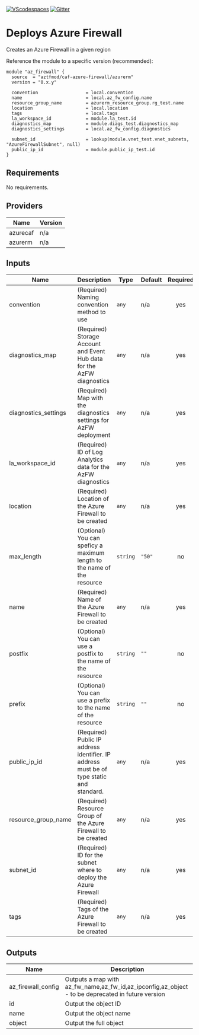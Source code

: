 [![VScodespaces](https://img.shields.io/endpoint?url=https%3A%2F%2Faka.ms%2Fvso-badge)](https://online.visualstudio.com/environments/new?name=terraform-azurerm-caf-azure-firewall&repo=terraform-azurerm-caf-azure-firewall)
[![Gitter](https://badges.gitter.im/aztfmod/community.svg)](https://gitter.im/aztfmod/community?utm_source=badge&utm_medium=badge&utm_campaign=pr-badge)

# Deploys Azure Firewall
Creates an Azure Firewall in a given region


Reference the module to a specific version (recommended):
```hcl
module "az_firewall" {
  source  = "aztfmod/caf-azure-firewall/azurerm"
  version = "0.x.y"

  convention                  = local.convention
  name                        = local.az_fw_config.name
  resource_group_name         = azurerm_resource_group.rg_test.name
  location                    = local.location
  tags                        = local.tags
  la_workspace_id             = module.la_test.id
  diagnostics_map             = module.diags_test.diagnostics_map
  diagnostics_settings        = local.az_fw_config.diagnostics

  subnet_id                   = lookup(module.vnet_test.vnet_subnets, "AzureFirewallSubnet", null)
  public_ip_id                = module.public_ip_test.id
}
```

<!--- BEGIN_TF_DOCS --->
## Requirements

No requirements.

## Providers

| Name | Version |
|------|---------|
| azurecaf | n/a |
| azurerm | n/a |

## Inputs

| Name | Description | Type | Default | Required |
|------|-------------|------|---------|:--------:|
| convention | (Required) Naming convention method to use | `any` | n/a | yes |
| diagnostics\_map | (Required) Storage Account and Event Hub data for the AzFW diagnostics | `any` | n/a | yes |
| diagnostics\_settings | (Required) Map with the diagnostics settings for AzFW deployment | `any` | n/a | yes |
| la\_workspace\_id | (Required) ID of Log Analytics data for the AzFW diagnostics | `any` | n/a | yes |
| location | (Required) Location of the Azure Firewall to be created | `any` | n/a | yes |
| max\_length | (Optional) You can speficy a maximum length to the name of the resource | `string` | `"50"` | no |
| name | (Required) Name of the Azure Firewall to be created | `any` | n/a | yes |
| postfix | (Optional) You can use a postfix to the name of the resource | `string` | `""` | no |
| prefix | (Optional) You can use a prefix to the name of the resource | `string` | `""` | no |
| public\_ip\_id | (Required) Public IP address identifier. IP address must be of type static and standard. | `any` | n/a | yes |
| resource\_group\_name | (Required) Resource Group of the Azure Firewall to be created | `any` | n/a | yes |
| subnet\_id | (Required) ID for the subnet where to deploy the Azure Firewall | `any` | n/a | yes |
| tags | (Required) Tags of the Azure Firewall to be created | `any` | n/a | yes |

## Outputs

| Name | Description |
|------|-------------|
| az\_firewall\_config | Outputs a map with az\_fw\_name,az\_fw\_id,az\_ipconfig,az\_object - to be deprecated in future version |
| id | Output the object ID |
| name | Output the object name |
| object | Output the full object |

<!--- END_TF_DOCS --->